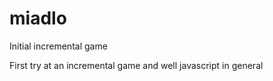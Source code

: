 # miadlo
Initial incremental game


First try at an incremental game and well javascript in general
